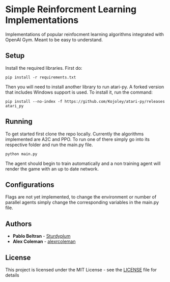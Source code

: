 # Simple Reinforcment Learning Implementations
Implementations of popular reinfocment learning algorithms integrated with OpenAI Gym. Meant to be easy to understand.

## Setup
Install the required libraries. First do:
```
pip install -r requirements.txt
```

Then you will need to install another library to run atari-py. A forked version that includes Windows support is used. To install it, run the command:
```
pip install --no-index -f https://github.com/Kojoley/atari-py/releases atari_py
```

## Running
To get started first clone the repo locally. Currently the algorithms implemented are A2C and PPO. To run one of there simply go into its respective folder and run the main.py file.

```
python main.py
```
The agent should begin to train automatically and a non training agent will render the game with an up to date network. 

## Configurations
Flags are not yet implemented, to change the environment or number of parallel agents simply change the corresponding variables in the main.py file.

## Authors
* **Pablo Beltran** - [Sturdyplum](https://github.com/Sturdyplum)
* **Alex Coleman** - [alexrcoleman](https://github.com/alexrcoleman)

## License

This project is licensed under the MIT License - see the [LICENSE](LICENSE) file for details
